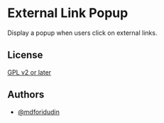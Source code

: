 
# External Link Popup

Display a popup when users click on external links.


## License

[GPL v2 or later](https://www.gnu.org/licenses/gpl-2.0.html)


## Authors

- [@mdforidudin](https://github.com/mdforiduddin/)